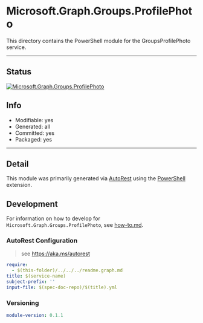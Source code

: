 <!-- region Generated -->
# Microsoft.Graph.Groups.ProfilePhoto
This directory contains the PowerShell module for the GroupsProfilePhoto service.

---
## Status
[![Microsoft.Graph.Groups.ProfilePhoto](https://img.shields.io/powershellgallery/v/Microsoft.Graph.Groups.ProfilePhoto.svg?style=flat-square&label=Microsoft.Graph.Groups.ProfilePhoto "Microsoft.Graph.Groups.ProfilePhoto")](https://www.powershellgallery.com/packages/Microsoft.Graph.Groups.ProfilePhoto/)

## Info
- Modifiable: yes
- Generated: all
- Committed: yes
- Packaged: yes

---
## Detail
This module was primarily generated via [AutoRest](https://github.com/Azure/autorest) using the [PowerShell](https://github.com/Azure/autorest.powershell) extension.

## Development
For information on how to develop for `Microsoft.Graph.Groups.ProfilePhoto`, see [how-to.md](how-to.md).
<!-- endregion -->

### AutoRest Configuration

> see https://aka.ms/autorest

``` yaml
require:
  - $(this-folder)/../../../readme.graph.md
title: $(service-name)
subject-prefix: ''
input-file: $(spec-doc-repo)/$(title).yml
```
### Versioning

``` yaml
module-version: 0.1.1
```

